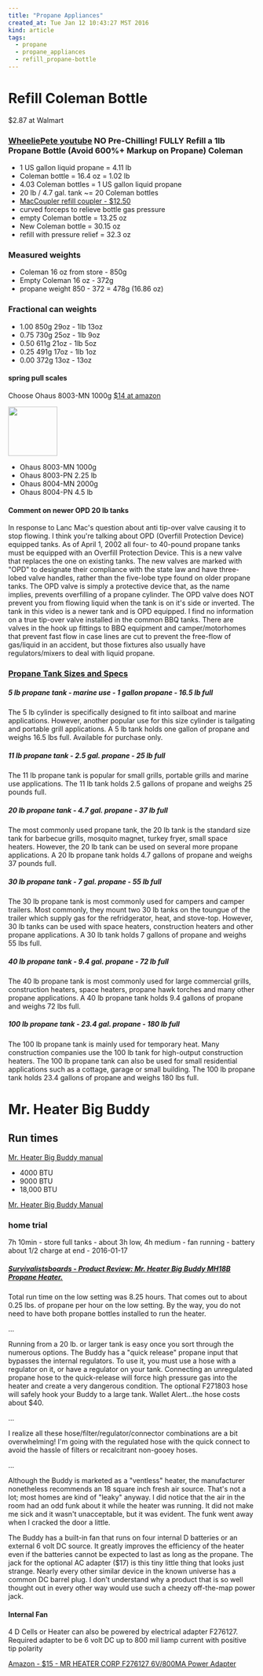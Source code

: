```yaml
---
title: "Propane Appliances"
created_at: Tue Jan 12 10:43:27 MST 2016
kind: article
tags:
  - propane
  - propane_appliances
  - refill_propane-bottle
---
```


<h1>Refill Coleman Bottle</h1>

$2.87 at Walmart

<h3>
  <a href="https://www.youtube.com/watch?v=fD1CmorB_qM" target="_blank">WheeliePete youtube</a>
  NO Pre-Chilling! FULLY Refill a 1lb Propane Bottle (Avoid 600%+ Markup on Propane) Coleman
</h3>

* 1 US gallon liquid propane = 4.11 lb
* Coleman bottle = 16.4 oz = 1.02 lb
* 4.03 Coleman bottles = 1 US gallon liquid propane
* 20 lb / 4.7 gal. tank ~= 20 Coleman bottles
* <a href="http://www.amazon.com/Brass-MACCOUPLER-Fill-Propane-Coupler/dp/B005OCZ5R2/" target="_blank">MacCoupler refill coupler - $12.50</a>
* curved forceps to relieve bottle gas pressure
* empty Coleman bottle = 13.25 oz
* New Coleman bottle = 30.15 oz
* refill with pressure relief = 32.3 oz

### Measured weights

* Coleman 16 oz from store - 850g
* Empty Coleman 16 oz - 372g
* propane weight 850 - 372 = 478g (16.86 oz)

### Fractional can weights

* 1.00 850g 29oz - 1lb 13oz
* 0.75 730g 25oz - 1lb  9oz
* 0.50 611g 21oz - 1lb  5oz
* 0.25 491g 17oz - 1lb  1oz
* 0.00 372g 13oz -     13oz

#### spring pull scales

Choose Ohaus 8003-MN 1000g <a href="http://www.amazon.com/Ohaus-8003-MN-Spring-Capacity-Readability/dp/B0039XWGKW" target="_blank">$14 at amazon</a>


<img src="/assets/images/ohaus-1kg-spring-scale.jpg" width="100px">

* Ohaus 8003-MN 1000g
* Ohaus 8003-PN 2.25 lb
* Ohaus 8004-MN 2000g
* Ohaus 8004-PN 4.5 lb

#### Comment on newer OPD 20 lb tanks

In response to Lanc Mac's question about anti tip-over valve causing it
to stop flowing.  I think you're talking about OPD (Overfill Protection
Device) equipped tanks. As of April 1, 2002 all four- to 40-pound propane
tanks must be equipped with an Overfill Protection Device. This is a
new valve that replaces the one on existing tanks. The new valves are
marked with "OPD" to designate their compliance with the state law and
have three-lobed valve handles, rather than the five-lobe type found
on older propane tanks. The OPD valve is simply a protective device
that, as the name implies, prevents overfilling of a propane cylinder.
The OPD valve does NOT prevent you from flowing liquid when the tank is
on it's side or inverted.  The tank in this video is a newer tank and is
OPD equipped.   I find no information on a true tip-over valve installed
in the common BBQ tanks.  There are valves in the hook up fittings to
BBQ equipment and camper/motorhomes that prevent fast flow in case lines
are cut to prevent the free-flow of gas/liquid in an accident, but those
fixtures also usually have regulators/mixers to deal with liquid propane.


### <a href="http://emptygrilltank.com/tank-sizes-and-specifications/" target="_blank">Propane Tank Sizes and Specs</a>

##### 5 lb propane tank - marine use - 1 gallon propane - 16.5 lb full

The 5 lb cylinder is specifically designed to fit into sailboat and
marine applications. However, another popular use for this size cylinder
is tailgating and portable grill applications. A 5 lb tank holds one
gallon of propane and weighs 16.5 lbs full. Available for purchase only.

##### 11 lb propane tank - 2.5 gal. propane - 25 lb full

The 11 lb propane tank is popular for small grills, portable grills and
marine use applications. The 11 lb tank holds 2.5 gallons of propane
and weighs 25 pounds full.

##### 20 lb propane tank - 4.7 gal. propane - 37 lb full

The most commonly used propane tank, the 20 lb tank is the standard size
tank for barbecue grills, mosquito magnet, turkey fryer, small space
heaters. However, the 20 lb tank can be used on several more propane
applications. A 20 lb propane tank holds 4.7 gallons of propane and
weighs 37 pounds full.

##### 30 lb propane tank - 7 gal. propane - 55 lb full

The 30 lb propane tank is most commonly used for campers and camper
trailers. Most commonly, they mount two 30 lb tanks on the toungue
of the trailer which supply gas for the refridgerator, heat, and
stove-top. However, 30 lb tanks can be used with space heaters,
construction heaters and other propane applications. A 30 lb tank holds
7 gallons of propane and weighs 55 lbs full.


##### 40 lb propane tank - 9.4 gal. propane - 72 lb full

The 40 lb propane tank is most commonly used for large commercial grills,
construction heaters, space heaters, propane hawk torches and many other
propane applications. A 40 lb propane tank holds 9.4 gallons of propane
and weighs 72 lbs full.

##### 100 lb propane tank - 23.4 gal. propane - 180 lb full

The 100 lb propane tank is mainly used for temporary heat. Many
construction companies use the 100 lb tank for high-output construction
heaters. The 100 lb propane tank can also be used for small residential
applications such as a cottage, garage or small building. The 100 lb
propane tank holds 23.4 gallons of propane and weighs 180 lbs full.


# Mr. Heater Big Buddy

## Run times

<a href="/assets/pdf/mr-heater-big-buddy-manual.pdf" target="_blank">Mr. Heater Big Buddy manual</a>

* 4000 BTU
* 9000 BTU
* 18,000 BTU

<a href="http://www.mrheater.com/downloads/dl/file/id/18/f274800.pdf" target="_blank">Mr. Heater Big Buddy Manual</a>

### home trial

7h 10min - store full tanks - about 3h low, 4h medium - fan running - battery about 1/2 charge at end - 2016-01-17


##### <a href="http://www.survivalistboards.com/showthread.php?t=271593" target="_blank">Survivalistsboards - Product Review: Mr. Heater Big Buddy MH18B Propane Heater.</a>

Total run time on the low setting was 8.25 hours. That comes out to
about 0.25 lbs. of propane per hour on the low setting. By the way,
you do not need to have both propane bottles installed to run the heater.

...

Running from a 20 lb. or larger tank is easy once you sort through
the numerous options. The Buddy has a "quick release" propane input
that bypasses the internal regulators. To use it, you must use a hose
with a regulator on it, or have a regulator on your tank. Connecting an
unregulated propane hose to the quick-release will force high pressure
gas into the heater and create a very dangerous condition. The optional
F271803 hose will safely hook your Buddy to a large tank. Wallet
Alert...the hose costs about $40.

...

I realize all these hose/filter/regulator/connector combinations are
a bit overwhelming! I'm going with the regulated hose with the quick
connect to avoid the hassle of filters or recalcitrant non-gooey hoses.

...

Although the Buddy is marketed as a "ventless" heater, the manufacturer
nonetheless recommends an 18 square inch fresh air source. That's not a
lot; most homes are kind of "leaky" anyway. I did notice that the air
in the room had an odd funk about it while the heater was running. It
did not make me sick and it wasn't unacceptable, but it was evident. The
funk went away when I cracked the door a little.

The Buddy has a built-in fan that runs on four internal D batteries or
an external 6 volt DC source. It greatly improves the efficiency of the
heater even if the batteries cannot be expected to last as long as the
propane. The jack for the optional AC adapter ($17) is this tiny little
thing that looks just strange. Nearly every other similar device in the
known universe has a common DC barrel plug. I don't understand why a
product that is so well thought out in every other way would use such
a cheezy off-the-map power jack.

#### Internal Fan

4 D Cells or Heater can also be powered by electrical adapter
F276127. Required adapter to be 6 volt DC up to 800 mil liamp current
with positive tip polarity

<a href="http://www.amazon.com/HEATER-F276127-800MA-Power-Adapter/dp/B000HE6OAE" target="_blank">Amazon - $15 - MR HEATER CORP F276127 6V/800MA Power Adapter</a>

<!--
html boilerplate fragments
<a href="" target="_blank"></a>
<a name=""></a>
<img src="" width="400px">
<ul>
  <li></li>
  <li><a href="" target="_blank"></a></li>
</ul>
<pre>
</pre>
<p style="margin-bottom: 2em;"></p>
<hr style="border: 0; height: 3px; background: #333; background-image: linear-gradient(to right, #ccc, #333, #ccc);">
<pre><code>
</code></pre>
<math xmlns='http://www.w3.org/1998/Math/MathML' display='block'>
</math>
:-->
